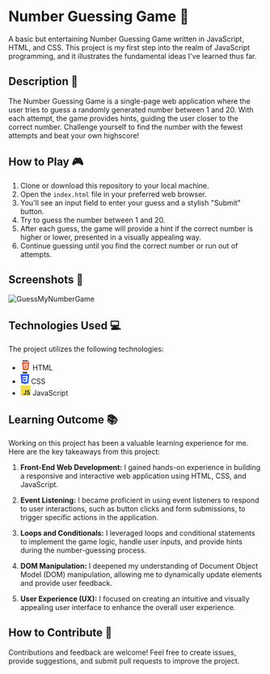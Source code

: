 # Number Guessing Game 🎲

A basic but entertaining Number Guessing Game written in JavaScript, HTML, and CSS. This project is my first step into the realm of JavaScript programming, and it illustrates the fundamental ideas I've learned thus far.

## Description 📝

The Number Guessing Game is a single-page web application where the user tries to guess a randomly generated number between 1 and 20. With each attempt, the game provides hints, guiding the user closer to the correct number. Challenge yourself to find the number with the fewest attempts and beat your own highscore!

## How to Play 🎮

1. Clone or download this repository to your local machine.
2. Open the `index.html` file in your preferred web browser.
3. You'll see an input field to enter your guess and a stylish "Submit" button.
4. Try to guess the number between 1 and 20.
5. After each guess, the game will provide a hint if the correct number is higher or lower, presented in a visually appealing way.
6. Continue guessing until you find the correct number or run out of attempts.

## Screenshots 📸

![GuessMyNumberGame](https://github.com/TahaZahid24/NumberGuessGameJavaScript/assets/139172162/8b324fd0-8929-43de-94da-31584e46c8f5) 

## Technologies Used 💻

The project utilizes the following technologies:

- <img src="html-logo.png" alt="HTML Logo" style="width: 20px; height: auto;" >
  HTML
- <img src="css-logo.png" alt="CSS Logo" style="width: 17px; height: auto;">
   CSS
- <img src="js-logo.png" alt="JavaScript Logo" style="width: 20px; height: auto;">
  JavaScript

## Learning Outcome 📚

Working on this project has been a valuable learning experience for me. Here are the key takeaways from this project:

1. **Front-End Web Development:** I gained hands-on experience in building a responsive and interactive web application using HTML, CSS, and JavaScript.

2. **Event Listening:** I became proficient in using event listeners to respond to user interactions, such as button clicks and form submissions, to trigger specific actions in the application.

3. **Loops and Conditionals:** I leveraged loops and conditional statements to implement the game logic, handle user inputs, and provide hints during the number-guessing process.

4. **DOM Manipulation:** I deepened my understanding of Document Object Model (DOM) manipulation, allowing me to dynamically update elements and provide user feedback.

5. **User Experience (UX):** I focused on creating an intuitive and visually appealing user interface to enhance the overall user experience.

## How to Contribute 🤝

Contributions and feedback are welcome! Feel free to create issues, provide suggestions, and submit pull requests to improve the project.
